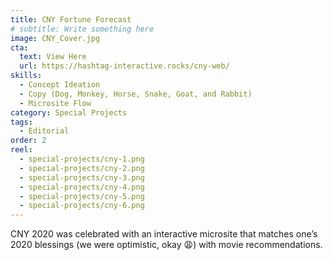 ```yaml
---
title: CNY Fortune Forecast
# subtitle: Write something here
image: CNY_Cover.jpg
cta:
  text: View Here
  url: https://hashtag-interactive.rocks/cny-web/
skills:
  - Concept Ideation
  - Copy (Dog, Monkey, Horse, Snake, Goat, and Rabbit)
  - Microsite Flow
category: Special Projects
tags:
  - Editorial
order: 2
reel:
  - special-projects/cny-1.png
  - special-projects/cny-2.png
  - special-projects/cny-3.png
  - special-projects/cny-4.png
  - special-projects/cny-5.png
  - special-projects/cny-6.png
---
```


CNY 2020 was celebrated with an interactive microsite that matches one’s 2020 blessings (we were optimistic, okay 😩)  with movie recommendations.

